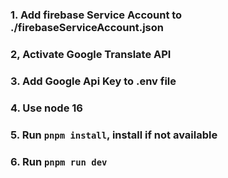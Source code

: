 
### 1. Add firebase Service Account to ./firebaseServiceAccount.json
### 2, Activate Google Translate API
### 3. Add Google Api Key to .env file
### 4. Use node 16
### 5. Run `pnpm install`, install if not available
### 6. Run `pnpm run dev`
